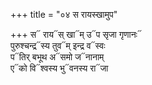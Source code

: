 +++
title = "०४ स रायस्खामुप"

+++
स᳓ राय᳓स् खा᳓म् उ᳓प सृजा गृणानः᳓  
पुरुश्चन्द्र᳓स्य तुव᳓म् इन्द्र व᳓स्वः  
प᳓तिर् बभूथ अ᳓समो ज᳓नानाम्  
ए᳓को वि᳓श्वस्य भु᳓वनस्य रा᳓जा